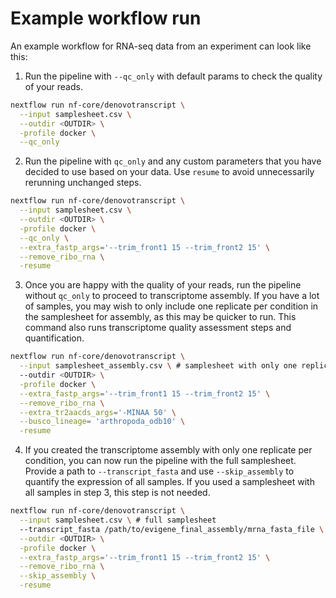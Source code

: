 # Example workflow run

An example workflow for RNA-seq data from an experiment can look like this:

1. Run the pipeline with `--qc_only` with default params to check the quality of your reads.

```bash
nextflow run nf-core/denovotranscript \
  --input samplesheet.csv \
  --outdir <OUTDIR> \
  -profile docker \
  --qc_only
```

2. Run the pipeline with `qc_only` and any custom parameters that you have decided to use based on your data. Use `resume` to avoid unnecessarily rerunning unchanged steps.

```bash {6-8}
nextflow run nf-core/denovotranscript \
  --input samplesheet.csv \
  --outdir <OUTDIR> \
  -profile docker \
  --qc_only \
  --extra_fastp_args='--trim_front1 15 --trim_front2 15' \
  --remove_ribo_rna \
  -resume
```

3. Once you are happy with the quality of your reads, run the pipeline without `qc_only` to proceed to transcriptome assembly.
   If you have a lot of samples, you may wish to only include one replicate per condition in the samplesheet for assembly, as this may be quicker to run. This command also runs transcriptome quality assessment steps and quantification.

```bash {2,7,8}
nextflow run nf-core/denovotranscript \
  --input samplesheet_assembly.csv \ # samplesheet with only one replicate per sample
  --outdir <OUTDIR> \
  -profile docker \
  --extra_fastp_args='--trim_front1 15 --trim_front2 15' \
  --remove_ribo_rna \
  --extra_tr2aacds_args='-MINAA 50' \
  --busco_lineage= 'arthropoda_odb10' \
  -resume
```

4. If you created the transcriptome assembly with only one replicate per condition, you can now run the pipeline with the full samplesheet. Provide a path to `--transcript_fasta` and use `--skip_assembly` to quantify the expression of all samples. If you used a samplesheet with all samples in step 3, this step is not needed.

```bash {2,3,8}
nextflow run nf-core/denovotranscript \
  --input samplesheet.csv \ # full samplesheet
  --transcript_fasta /path/to/evigene_final_assembly/mrna_fasta_file \
  --outdir <OUTDIR> \
  -profile docker \
  --extra_fastp_args='--trim_front1 15 --trim_front2 15' \
  --remove_ribo_rna \
  --skip_assembly \
  -resume
```
